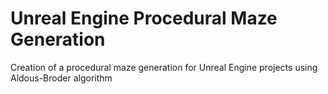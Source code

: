 # Unreal Engine Procedural Maze Generation
 Creation of a procedural maze generation for Unreal Engine projects using Aldous-Broder algorithm
